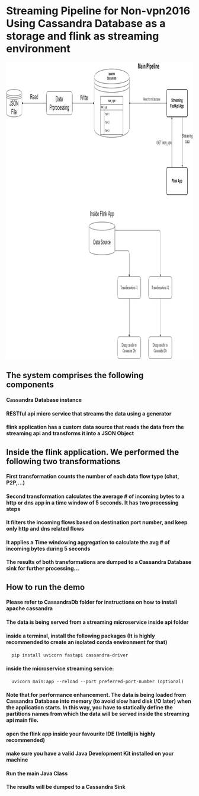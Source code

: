 # Streaming Pipeline for Non-vpn2016 Using Cassandra Database as a storage and flink as streaming environment

<img width="800" height="800" src="Flink-Workflow.png" alt="Flink workflow" title="Flink Workflow" />

## The system comprises the following components

#### Cassandra Database instance
#### RESTful api micro service that streams the data using a generator
#### flink application has a custom data source that reads the data from the streaming api and transforms it into a JSON Object</li>

## Inside the flink application. We performed the following two transformations
#### First transformation counts the number of each data flow type (chat, P2P,...)
#### Second transformation calculates the average # of incoming bytes to a http or dns app in a time window of 5 seconds. It has two processing steps
#### It filters the incoming flows based on destination port number, and keep only http and dns related flows
#### It applies a Time windowing aggregation to calculate the avg # of incoming bytes during 5 seconds

#### The results of both transformations are dumped to a Cassandra Database sink for further processing...

## How to run the demo

#### Please refer to CassandraDb folder for instructions on how to install apache cassandra

#### The data is being served from a streaming microservice inside api folder

#### inside a terminal, install the following packages (It is highly recommended to create an isolated conda environment for that)

```
  pip install uvicorn fastapi cassandra-driver
```
#### inside the microservice streaming service:

```
  uvicorn main:app --reload --port preferred-port-number (optional)
```
#### Note that for performance enhancement. The data is being loaded from Cassandra Database into memory (to avoid slow hard disk I/O later) when the application starts. In this way, you have to statically define the partitions names from which the data will be served inside the streaming api main file.

#### open the flink app inside your favourite IDE (Intellij is highly recommended)

#### make sure you have a valid Java Development Kit installed on your machine

#### Run the main Java Class

#### The results will be dumped to a Cassandra Sink
